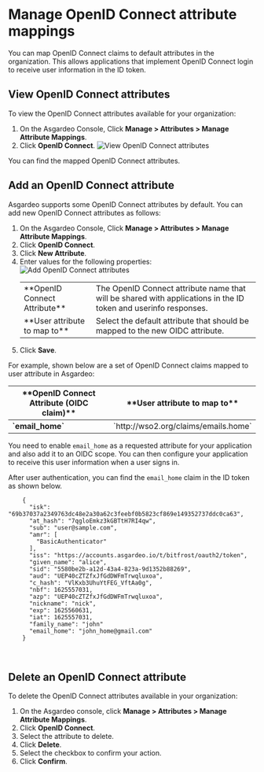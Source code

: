 # Manage OpenID Connect attribute mappings
You can map OpenID Connect claims to <a :href="$withBase('/guides/users/attributes/')">default attributes</a> in the organization. This allows applications that implement OpenID Connect login to receive user information in the ID token.

## View OpenID Connect attributes
To view the OpenID Connect attributes available for your organization:
1. On the Asgardeo Console, Click **Manage > Attributes > Manage Attribute Mappings**.
2. Click **OpenID Connect**.
   <img :src="$withBase('/assets/img/guides/organization/attributes/attribute-mappings/view-oidc-attributes.png')" alt="View OpenID Connect attributes">

You can find the mapped OpenID Connect attributes.

## Add an OpenID Connect attribute
Asgardeo supports some OpenID Connect attributes by default. You can add new OpenID Connect attributes as follows:

1. On the Asgardeo Console, Click **Manage > Attributes > Manage Attribute Mappings**.
2. Click **OpenID Connect**.
3. Click **New Attribute**.
4. Enter values for the following properties: 
   <img :src="$withBase('/assets/img/guides/organization/attributes/attribute-mappings/add-oidc-attribute-mapping.png')" alt="Add OpenID Connect attributes">
   <table>
         <tbody>
           <tr>
               <td>**OpenID Connect Attribute**</td>
               <td>The OpenID Connect attribute name that will be shared with applications in the ID token and userinfo responses.</td>
            </tr>
            <tr>
               <td>**User attribute to map to**</td>
               <td>Select the default attribute that should be mapped to the new OIDC attribute.</td>
            </tr>
         </tbody>
      </table>
5. Click **Save**.     

For example, shown below are a set of OpenID Connect claims mapped to user attribute in Asgardeo:
 <table>
      <thead>
            <tr>
               <th>**OpenID Connect Attribute (OIDC claim)**</th>
               <th>**User attribute to map to**</th>
            </tr>
      </thead>
      <tbody>
      <tr>
        <td><b>`email_home`</b></td>
        <td>`http://wso2.org/claims/emails.home` </td>
      </tr>
      </tbody>
    </table>

You need to enable `email_home` as a <a :href="$withBase('/guides/authentication/user-attributes/enable-attributes-for-oidc-app/#select-user-attributes')">requested attribute</a> for your application and also add it to an OIDC scope. You can then configure your application to receive this user information when a user signs in.

After user authentication, you can find the `email_home` claim in the ID token as shown below.

``` no-line-numbers
    {
      "isk": "69b37037a2349763dc48e2a30a62c3feebf0b5823cf869e149352737ddc0ca63",
      "at_hash": "7qgloEmkz3kGBTtH7RI4qw",
      "sub": "user@sample.com",
      "amr": [
        "BasicAuthenticator"
      ],
      "iss": "https://accounts.asgardeo.io/t/bitfrost/oauth2/token",
      "given_name": "alice",
      "sid": "5580be2b-a12d-43a4-823a-9d1352b88269",
      "aud": "UEP40cZTZfxJfGdDWFmTrwqluxoa",
      "c_hash": "VlKxb3UhuYtFEG_VftAa0g",
      "nbf": 1625557031,
      "azp": "UEP40cZTZfxJfGdDWFmTrwqluxoa",
      "nickname": "nick",
      "exp": 1625560631,
      "iat": 1625557031,
      "family_name": "john"
      "email_home": "john_home@gmail.com"
    }
```

<br>

## Delete an OpenID Connect attribute
To delete the OpenID Connect attributes available in your organization:
1. On the Asgardeo console, click **Manage > Attributes > Manage Attribute Mappings**.
2. Click **OpenID Connect**.
3. Select the attribute to delete.
4. Click **Delete**.
5. Select the checkbox to confirm your action. 
6. Click **Confirm**.  
